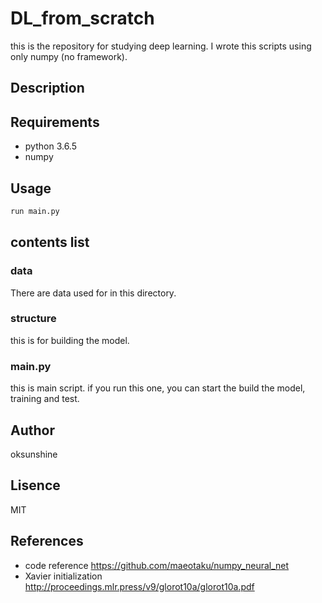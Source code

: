 # DL_from_scratch

this is the repository for studying deep learning. I wrote this scripts using only numpy (no framework).

## Description

## Requirements
- python 3.6.5
- numpy

## Usage
```python
run main.py
```
## contents list
### data
There are data used for in this directory.

### structure
this is for building the model.

### main.py
this is main script. if you run this one, you can start the build the model, training and test. 

## Author
oksunshine

## Lisence
MIT

## References
- code reference
https://github.com/maeotaku/numpy_neural_net
- Xavier initialization
http://proceedings.mlr.press/v9/glorot10a/glorot10a.pdf


